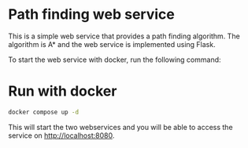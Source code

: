 # Path finding web service

This is a simple web service that provides a path finding algorithm. The algorithm is A* and the web service is implemented using Flask.

To start the web service with docker, run the following command:

# Run with docker
```bash
docker compose up -d
```
This will start the two webservices and you will be able to access the service on [http://localhost:8080](http://localhost:8080).
